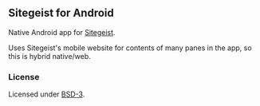 ## Sitegeist for Android

Native Android app for [Sitegeist](https://sitegeist.sunlightfoundation.com).

Uses Sitegeist's mobile website for contents of many panes in the app, so this is hybrid native/web.

### License

Licensed under [BSD-3](LICENSE).